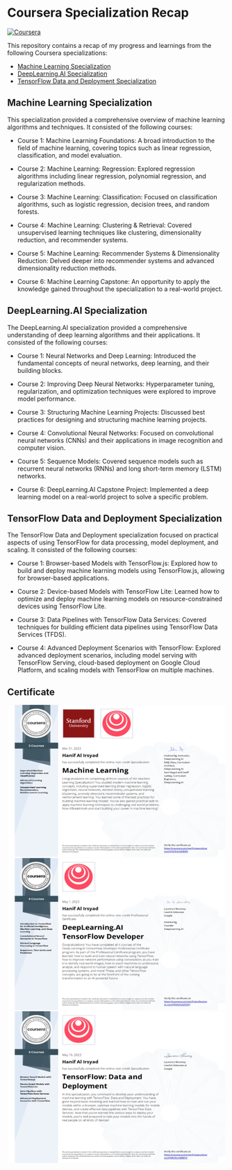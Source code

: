# Coursera Specialization Recap 
[![Coursera](https://img.shields.io/badge/Coursera-%230056D2.svg?style=for-the-badge&logo=Coursera&logoColor=white)](http://coursera.com/)

This repository contains a recap of my progress and learnings from the following Coursera specializations:

- [Machine Learning Specialization](https://www.coursera.org/specializations/machine-learning-introduction)
- [DeepLearning.AI Specialization](https://www.coursera.org/specializations/deep-learning)
- [TensorFlow Data and Deployment Specialization](https://www.coursera.org/specializations/tensorflow-data-and-deployment)

## Machine Learning Specialization

This specialization provided a comprehensive overview of machine learning algorithms and techniques. It consisted of the following courses:

* Course 1: Machine Learning Foundations: A broad introduction to the field of machine learning, covering topics such as linear regression, classification, and model evaluation.

* Course 2: Machine Learning: Regression: Explored regression algorithms including linear regression, polynomial regression, and regularization methods.

* Course 3: Machine Learning: Classification: Focused on classification algorithms, such as logistic regression, decision trees, and random forests.

* Course 4: Machine Learning: Clustering & Retrieval: Covered unsupervised learning techniques like clustering, dimensionality reduction, and recommender systems.

* Course 5: Machine Learning: Recommender Systems & Dimensionality Reduction: Delved deeper into recommender systems and advanced dimensionality reduction methods.

* Course 6: Machine Learning Capstone: An opportunity to apply the knowledge gained throughout the specialization to a real-world project.

## DeepLearning.AI Specialization

The DeepLearning.AI specialization provided a comprehensive understanding of deep learning algorithms and their applications. It consisted of the following courses:

* Course 1: Neural Networks and Deep Learning: Introduced the fundamental concepts of neural networks, deep learning, and their building blocks.

* Course 2: Improving Deep Neural Networks: Hyperparameter tuning, regularization, and optimization techniques were explored to improve model performance.

* Course 3: Structuring Machine Learning Projects: Discussed best practices for designing and structuring machine learning projects.

* Course 4: Convolutional Neural Networks: Focused on convolutional neural networks (CNNs) and their applications in image recognition and computer vision.

* Course 5: Sequence Models: Covered sequence models such as recurrent neural networks (RNNs) and long short-term memory (LSTM) networks.

* Course 6: DeepLearning.AI Capstone Project: Implemented a deep learning model on a real-world project to solve a specific problem.

## TensorFlow Data and Deployment Specialization

The TensorFlow Data and Deployment specialization focused on practical aspects of using TensorFlow for data processing, model deployment, and scaling. It consisted of the following courses:

* Course 1: Browser-based Models with TensorFlow.js: Explored how to build and deploy machine learning models using TensorFlow.js, allowing for browser-based applications.

* Course 2: Device-based Models with TensorFlow Lite: Learned how to optimize and deploy machine learning models on resource-constrained devices using TensorFlow Lite.

* Course 3: Data Pipelines with TensorFlow Data Services: Covered techniques for building efficient data pipelines using TensorFlow Data Services (TFDS).

* Course 4: Advanced Deployment Scenarios with TensorFlow: Explored advanced deployment scenarios, including model serving with TensorFlow Serving, cloud-based deployment on Google Cloud Platform, and scaling models with TensorFlow on multiple machines.

## Certificate
<p align="center">
  <img src="/assets/img/MLC.jpg" alt="ML Certificate" style="height: 350px; width:500px;"/>
  <img src="/assets/img/DLC.jpg" alt="DL Certificate" style="height: 350px; width:500px;"/>
  <img src="/assets/img/TDDC.jpg" alt="TDD Certificate" style="height: 350px; width:500px;"/>
</p>

